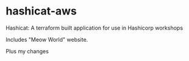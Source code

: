 # hashicat-aws
Hashicat: A terraform built application for use in Hashicorp workshops

Includes "Meow World" website.

Plus my changes

